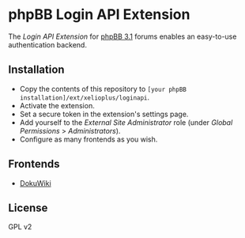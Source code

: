 phpBB Login API Extension
=========================
The *Login API Extension* for [phpBB 3.1][1] forums enables an easy-to-use authentication backend.

Installation
------------
* Copy the contents of this repository to `[your phpBB installation]/ext/xelioplus/loginapi`.
* Activate the extension.
* Set a secure token in the extension's settings page.
* Add yourself to the *External Site Administrator* role (under *Global Permissions* > *Administrators*).
* Configure as many frontends as you wish.

Frontends
---------
* [DokuWiki][2]

License
-------
GPL v2

[1]: https://phpbb.com
[2]: https://github.com/xelio-plus/dokuwiki-plugin-authloginapi
